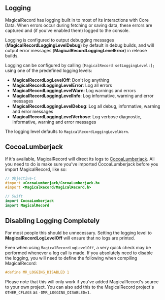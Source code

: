 ## Logging

MagicalRecord has logging built in to most of its interactions with Core Data. When errors occur during fetching or saving data, these errors are captured and (if you've enabled them) logged to the console.

Logging is configured to output debugging messages (**MagicalRecordLoggingLevelDebug**) by default in debug builds, and will output error messages (**MagicalRecordLoggingLevelError**) in release builds.

Logging can be configured by calling `[MagicalRecord setLoggingLevel:];` using one of the predefined logging levels:

- **MagicalRecordLogLevelOff**: Don't log anything
- **MagicalRecordLoggingLevelError**: Log all errors
- **MagicalRecordLoggingLevelWarn**: Log warnings and errors
- **MagicalRecordLoggingLevelInfo**: Log informative, warning and error messages
- **MagicalRecordLoggingLevelDebug**: Log all debug, informative, warning and error messages
- **MagicalRecordLoggingLevelVerbose**: Log verbose diagnostic, informative, warning and error messages

The logging level defaults to `MagicalRecordLoggingLevelWarn`.

## CocoaLumberjack

If it's available, MagicalRecord will direct its logs to [CocoaLumberjack](https://github.com/CocoaLumberjack/CocoaLumberjack). All you need to do is make sure you've imported CocoaLumberjack before you import MagicalRecord, like so:

```objective-c
// Objective-C
#import <CocoaLumberjack/CocoaLumberjack.h>
#import <MagicalRecord/MagicalRecord.h>
```

```swift
// Swift
import CocoaLumberjack
import MagicalRecord
```

## Disabling Logging Completely

For most people this should be unnecessary. Setting the logging level to **MagicalRecordLogLevelOff** will ensure that no logs are printed.

Even when using `MagicalRecordLogLevelOff`, a very quick check may be performed whenever a log call is made. If you absolutely need to disable the logging, you will need to define the following when compiling MagicalRecord:

```objective-c
#define MR_LOGGING_DISABLED 1
```

Please note that this will only work if you've added MagicalRecord's source to your own project. You can also add this to the MagicalRecord project's `OTHER_CFLAGS` as `-DMR_LOGGING_DISABLED=1`.
